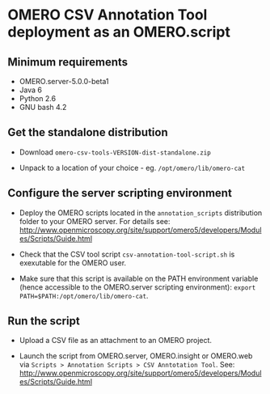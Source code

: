 # OMERO CSV Annotation Tool deployment as an OMERO.script


## Minimum requirements

- OMERO.server-5.0.0-beta1
- Java 6
- Python 2.6
- GNU bash 4.2


## Get the standalone distribution

- Download `omero-csv-tools-VERSION-dist-standalone.zip`

- Unpack to a location of your choice - eg. `/opt/omero/lib/omero-cat`


## Configure the server scripting environment

- Deploy the OMERO scripts located in the `annotation_scripts` distribution folder to your OMERO server.
  For details see: http://www.openmicroscopy.org/site/support/omero5/developers/Modules/Scripts/Guide.html

- Check that the CSV tool script `csv-annotation-tool-script.sh` is exexutable for the OMERO user.

- Make sure that this script is available on the PATH environment variable (hence accessible to the 
  OMERO.server scripting environment): `export PATH=$PATH:/opt/omero/lib/omero-cat`.


## Run the script

- Upload a CSV file as an attachment to an OMERO project.

- Launch the script from OMERO.server, OMERO.insight or OMERO.web via `Scripts > Annotation Scripts > CSV Anntotation Tool`.
  See: http://www.openmicroscopy.org/site/support/omero5/developers/Modules/Scripts/Guide.html
